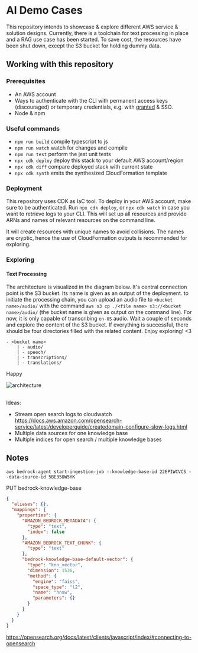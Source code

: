 # AI Demo Cases

This repository intends to showcase & explore different AWS service & solution designs. Currently, there is a toolchain for text processing in place and a RAG use case has been started. To save cost, the resources have been shut down, except the S3 bucket for holding dummy data.

## Working with this repository

### Prerequisites

- An AWS account
- Ways to authenticate with the CLI with permanent access keys (discouraged) or temporary credentials, e.g. with [granted](https://www.granted.dev/) & SSO.
- Node & npm

### Useful commands

- `npm run build` compile typescript to js
- `npm run watch` watch for changes and compile
- `npm run test` perform the jest unit tests
- `npx cdk deploy` deploy this stack to your default AWS account/region
- `npx cdk diff` compare deployed stack with current state
- `npx cdk synth` emits the synthesized CloudFormation template

### Deployment

This repository uses CDK as IaC tool. To deploy in your AWS account, make sure to be authenticated. Run `npx cdk deploy`, or `npx cdk watch` in case you want to retrieve logs to your CLI. This will set up all resources and provide ARNs and names of relevant resources on the command line.

It will create resources with unique names to avoid collisions. The names are cryptic, hence the use of CloudFormation outputs is recommended for exploring.

### Exploring

#### Text Processing

The architecture is visualized in the diagram below. It's central connection point is the S3 bucket. Its name is given as an output of the deployment.
to initiate the processing chain, you can upload an audio file to `<bucket name>/audio/` with the command `aws s3 cp ./<file name> s3://<bucket name>/audio/` (the bucket name is given as output on the command line). For now, it is only capable of transcribing `en-US` audio. Wait a couple of seconds and explore the content of the S3 bucket. If everything is successful, there should be four directories filled with the related content. Enjoy exploring! <3

```
- <bucket name>
    | - audio/
    | - speech/
    | - transcriptions/
    | - translations/
```

Happy

![architecture](./docs/architecture-diagram.drawio.svg)

##

Ideas:

- Stream open search logs to cloudwatch https://docs.aws.amazon.com/opensearch-service/latest/developerguide/createdomain-configure-slow-logs.html
- Multiple data sources for one knowledge base
- Multiple indices for open search / multiple knowledge bases

## Notes

`aws bedrock-agent start-ingestion-job --knowledge-base-id 22EPIWCVCS --data-source-id 5BE35OW5YK`

PUT bedrock-knowledge-base

```json
{
  "aliases": {},
  "mappings": {
    "properties": {
      "AMAZON_BEDROCK_METADATA": {
        "type": "text",
        "index": false
      },
      "AMAZON_BEDROCK_TEXT_CHUNK": {
        "type": "text"
      },
      "bedrock-knowledge-base-default-vector": {
        "type": "knn_vector",
        "dimension": 1536,
        "method": {
          "engine": "faiss",
          "space_type": "l2",
          "name": "hnsw",
          "parameters": {}
        }
      }
    }
  }
}
```

https://opensearch.org/docs/latest/clients/javascript/index/#connecting-to-opensearch
